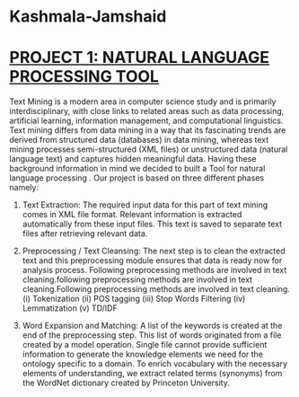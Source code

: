 # Kashmala-Jamshaid

# [PROJECT 1: NATURAL LANGUAGE PROCESSING TOOL](https://github.com/KashmalaJamshaid/NLP_TKINTER_GUI_USING_PYCHARM)

Text Mining is a modern area in computer science study and is primarily interdisciplinary, with close links to related areas such as data processing, artificial learning, information management, and computational linguistics. Text mining differs from data mining in a way that its fascinating trends are derived from structured data (databases) in data mining, whereas text mining processes semi-structured (XML files) or unstructured data (natural language text) and captures hidden meaningful data. Having these background information in mind we decided to built a Tool for natural language processing . Our project is based on three different phases namely:
1.	Text Extraction: The required input data for this part of text mining comes in XML file format. Relevant information is extracted automatically from these input files. This text is saved to separate text files after retrieving relevant data.
2.	Preprocessing / Text Cleansing: The next step is to clean the extracted text and this preprocessing module ensures that data is ready now for analysis process. Following preprocessing methods are involved in text cleaning.following preprocessing methods are involved in text cleaning.Following preprocessing methods are involved in text cleaning.
(i)	Tokenization [](https://github.com/KashmalaJamshaid/Kashmala-Jamshaid/blob/master/images/Tokenization.jpg) 
(ii)	POS tagging [](https://github.com/KashmalaJamshaid/Kashmala-Jamshaid/blob/master/images/POS%20tagger.jpg)
(iii)	Stop Words Filtering[](https://github.com/KashmalaJamshaid/Kashmala-Jamshaid/blob/master/images/Stopwords%20Removal.jpg)
(iv)	Lemmatization[](https://github.com/KashmalaJamshaid/Kashmala-Jamshaid/blob/master/images/Lemmatization.jpg)
(v)	TD/IDF [](/images/TDIDF.jpg)

3.	Word Expansion and Matching: A list of the keywords is created at the end of the preprocessing step. This list of words originated from a file created by a model operation. Single file cannot provide sufficient information to generate the knowledge elements we need for the ontology specific to a domain. To enrich vocabulary with the necessary elements of understanding, we extract related terms (synonyms) from the WordNet dictionary created by Princeton University. 
[](https://github.com/KashmalaJamshaid/Kashmala-Jamshaid/blob/master/images/WordNet.jpg)
